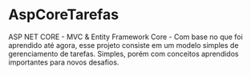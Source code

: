 # AspCoreTarefas
ASP NET CORE - MVC &amp; Entity Framework Core - Com base no que foi aprendido até agora, esse projeto consiste em um modelo simples de gerenciamento de tarefas. Simples, porém com conceitos aprendidos importantes para novos desafios. 

